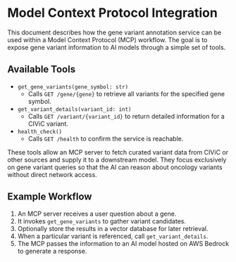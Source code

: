 # Model Context Protocol Integration

This document describes how the gene variant annotation service can be used within a Model Context Protocol (MCP) workflow. The goal is to expose gene variant information to AI models through a simple set of tools.

## Available Tools

- `get_gene_variants(gene_symbol: str)`
  - Calls `GET /gene/{gene}` to retrieve all variants for the specified gene symbol.
- `get_variant_details(variant_id: int)`
  - Calls `GET /variant/{variant_id}` to return detailed information for a CIViC variant.
- `health_check()`
  - Calls `GET /health` to confirm the service is reachable.

These tools allow an MCP server to fetch curated variant data from CIViC or other sources and supply it to a downstream model. They focus exclusively on gene variant queries so that the AI can reason about oncology variants without direct network access.

## Example Workflow

1. An MCP server receives a user question about a gene.
2. It invokes `get_gene_variants` to gather variant candidates.
3. Optionally store the results in a vector database for later retrieval.
4. When a particular variant is referenced, call `get_variant_details`.
5. The MCP passes the information to an AI model hosted on AWS Bedrock to generate a response.


